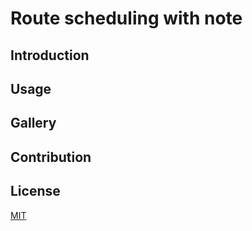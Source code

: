 # Route scheduling with note

## Introduction

## Usage

## Gallery

## Contribution

## License

[MIT](LICENSE)